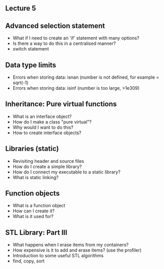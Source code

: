 
## Lecture 5

## Advanced selection statement 
- What if I need to create an 'if' statement with many options?
- Is there a way to do this in a centralised manner? 
- switch statement

## Data type limits
- Errors when storing data: isnan (number is not defined, for example = sqrt(-1)
- Errors when storing data: isinf (number is too large, >1e309)

## Inheritance: Pure virtual functions
- What is an interface object?
- How do I make a class "pure virtual"?
- Why would I want to do this?
- How to create interface objects? 

## Libraries (static)
- Revisiting header and source files
- How do I create a simple library?
- How do I connect my executable to a static library?
- What is static linking?

## Function objects
- What is a function object
- How can I create it?
- What is it used for?

## STL Library: Part III
- What happens when I erase items from my containers?
- How expensive is it to add and erase items? (use the profiler)
- Introduction to some useful STL algorithms
- find, copy, sort

